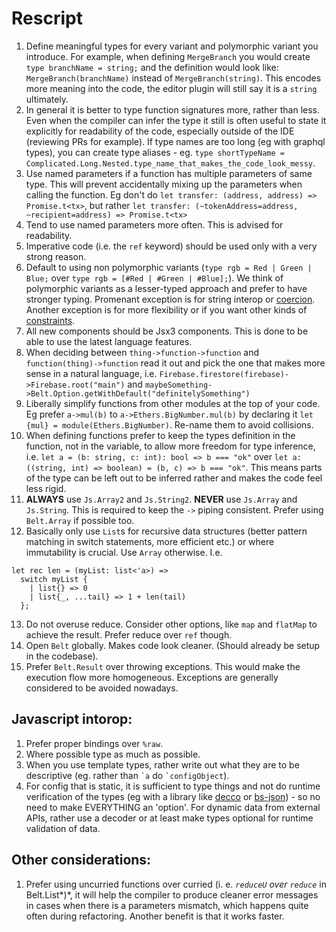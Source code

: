 # Rescript

1. Define meaningful types for every variant and polymorphic variant you introduce. For example, when defining `MergeBranch` you would create `type branchName = string;` and the definition would look like: `MergeBranch(branchName)` instead of `MergeBranch(string)`. This encodes more meaning into the code, the editor plugin will still say it is a `string` ultimately.
2. In general it is better to type function signatures more, rather than less. Even when the compiler can infer the type it still is often useful to state it explicitly for readability of the code, especially outside of the IDE (reviewing PRs for example). If type names are too long (eg with graphql types), you can create type aliases - eg. `type shortTypeName = Complicated.Long.Nested.type_name_that_makes_the_code_look_messy`.
3. Use named parameters if a function has multiple parameters of same type. This will prevent accidentally mixing up the parameters when calling the function. Eg don't do `let transfer: (address, address) => Promise.t<tx>`, but rather `let transfer: (~tokenAddress=address, ~recipient=address) => Promise.t<tx>`
4. Tend to use named parameters more often. This is advised for readability.
5. Imperative code (i.e. the `ref` keyword) should be used only with a very strong reason.
6. Default to using non polymorphic variants (`type rgb = Red | Green | Blue;` over `type rgb = [#Red | #Green | #Blue];`). We think of polymorphic variants as a lesser-typed approach and prefer to have stronger typing. Promenant exception is for string interop or [coercion](https://rescript-lang.org/docs/manual/latest/polymorphic-variant#coercion). Another exception is for more flexibility or if you want other kinds of [constraints](https://rescript-lang.org/docs/manual/latest/polymorphic-variant#extra-constraints-on-types).
7. All new components should be Jsx3 components. This is done to be able to use the latest language features.
8. When deciding between `thing->function->function` and `function(thing)->function` read it out and pick the one that makes more sense in a natural language, i.e. `Firebase.firestore(firebase)->Firebase.root("main")` and `maybeSomething->Belt.Option.getWithDefault("definitelySomething")`
9. Liberally simplify functions from other modules at the top of your code. Eg prefer `a->mul(b)` to `a->Ethers.BigNumber.mul(b)` by declaring it `let {mul} = module(Ethers.BigNumber)`. Re-name them to avoid collisions.
10. When defining functions prefer to keep the types definition in the function, not in the variable, to allow more freedom for type inference, i.e. `let a = (b: string, c: int): bool => b === "ok"` over `let a: ((string, int) => boolean) = (b, c) => b === "ok"`. This means parts of the type can be left out to be inferred rather and makes the code feel less rigid.
11. **ALWAYS** use `Js.Array2` and `Js.String2`. **NEVER** use `Js.Array` and `Js.String`. This is required to keep the `->` piping consistent. Prefer using `Belt.Array` if possible too.
12. Basically only use `List`s for recursive data structures (better pattern matching in switch statements, more efficient etc.) or where immutability is crucial. Use `Array` otherwise. I.e.

```
let rec len = (myList: list<'a>) =>
  switch myList {
    | list{} => 0
    | list{_, ...tail} => 1 + len(tail)
  };
```

13. Do not overuse reduce. Consider other options, like `map` and `flatMap` to achieve the result. Prefer reduce over `ref` though.
14. Open `Belt` globally. Makes code look cleaner. (Should already be setup in the codebase).
15. Prefer `Belt.Result` over throwing exceptions. This would make the execution flow more homogeneous. Exceptions are generally considered to be avoided nowadays.

## Javascript intorop:

1. Prefer proper bindings over `%raw`.
2. Where possible type as much as possible.
3. When you use template types, rather write out what they are to be descriptive (eg. rather than `` `a `` do `` `configObject ``).
4. For config that is static, it is sufficient to type things and not do runtime verification of the types (eg with a library like [decco](https://github.com/reasonml-labs/decco) or [bs-json](https://github.com/glennsl/bs-json)) - so no need to make EVERYTHING an 'option'. For dynamic data from external APIs, rather use a decoder or at least make types optional for runtime validation of data.

## Other considerations:

1. Prefer using uncurried functions over curried (i. e. _`reduceU` over `reduce`_ in Belt.List*)*, it will help the compiler to produce cleaner error messages in cases when there is a parameters mismatch, which happens quite often during refactoring. Another benefit is that it works faster.

